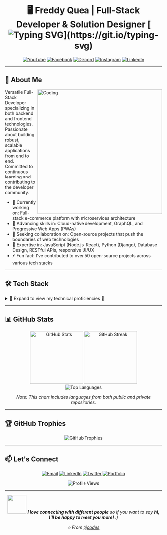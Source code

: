 <div align="center">
  
  # 🖥️ Freddy Quea | Full-Stack Developer & Solution Designer  [![Typing SVG](https://readme-typing-svg.herokuapp.com?font=Fira+Code&size=22&duration=3000&pause=1000&color=3498DB&center=true&vCenter=true&width=500&lines=Hello+World!;Welcome+to+my+profile!;Glad+you're+here!)](https://git.io/typing-svg)

  <a href="#"><img src="https://img.shields.io/badge/YouTube-FF0000?style=for-the-badge&logo=youtube&logoColor=white" alt="YouTube" /></a>
  <a href="#"><img src="https://img.shields.io/badge/Facebook-1877F2?style=for-the-badge&logo=facebook&logoColor=white" alt="Facebook" /></a>
  <a href="#"><img src="https://img.shields.io/badge/Discord-7289DA?style=for-the-badge&logo=discord&logoColor=white" alt="Discord" /></a>
  <a href="https://www.instagram.com/coders.qj/"><img src="https://img.shields.io/badge/Instagram-E4405F?style=for-the-badge&logo=instagram&logoColor=white" alt="Instagram" /></a>
  <a href="https://www.linkedin.com/in/freddy-quea/"><img src="https://img.shields.io/badge/LinkedIn-0077B5?style=for-the-badge&logo=linkedin&logoColor=white" alt="LinkedIn" /></a>
</div>

---

## 🚀 About Me

<img align="right" alt="Coding" width="400" src="https://media.giphy.com/media/qgQUggAC3Pfv687qPC/giphy.gif">

Versatile Full-Stack Developer specializing in both backend and frontend technologies. Passionate about building robust, scalable applications from end to end. Committed to continuous learning and contributing to the developer community.

- 🔭 Currently working on: Full-stack e-commerce platform with microservices architecture
- 🌱 Advancing skills in: Cloud-native development, GraphQL, and Progressive Web Apps (PWAs)
- 👯 Seeking collaboration on: Open-source projects that push the boundaries of web technologies
- 💬 Expertise in: JavaScript (Node.js, React), Python (Django), Database Design, RESTful APIs, responsive UI/UX
- ⚡ Fun fact: I've contributed to over 50 open-source projects across various tech stacks

---

## 🛠️ Tech Stack

<details>
<summary>🔽 Expand to view my technical proficiencies 🔽</summary>

### 💻 Languages
![Languages](https://skillicons.dev/icons?i=js,ts,python,java,kotlin,swift,php&theme=dark)

### 🎨 Frontend
![Frontend](https://skillicons.dev/icons?i=html,css,react,angular,vue,nextjs,sass,tailwind,bootstrap,jquery&theme=dark)

### 🖥️ Backend
![Backend](https://skillicons.dev/icons?i=nodejs,express,django,flask,laravel,spring,rails&theme=dark)

### 🗄️ Databases & DevOps
![Databases & DevOps](https://skillicons.dev/icons?i=postgres,mysql,mongodb,redis,git,docker,aws,firebase,vite,bash&theme=dark)

### 🛠️ Tools & Others
![Tools & Others](https://skillicons.dev/icons?i=vscode,figma,graphql,nginx,apache,postman&theme=dark)

### 🧠 Currently Exploring
![Exploring](https://skillicons.dev/icons?i=rust,go,kubernetes,dotnet,tensorflow&theme=dark)

</details>

---

## 📊 GitHub Stats

<div align="center">
  <img src="https://github-readme-stats.vercel.app/api?username=qjcodes&show_icons=true&theme=tokyonight" alt="GitHub Stats" height="170" />
  <img src="https://github-readme-streak-stats.herokuapp.com/?user=qjcodes&theme=tokyonight" alt="GitHub Streak" height="170" />
</div>

<div align="center">
  <img src="https://github-readme-stats.vercel.app/api/top-langs/?username=qjcodes&layout=compact&theme=tokyonight" alt="Top Languages" />
  <p><em>Note: This chart includes languages from both public and private repositories.</em></p>
</div>

---

## 🏆 GitHub Trophies

<p align="center">
  <img src="https://github-profile-trophy.vercel.app/?username=qjcodes&theme=nord&column=7&margin-w=15&margin-h=15" alt="GitHub Trophies" />
</p>

---

## 📫 Let's Connect

<p align="center">
  <a href="mailto:ruben.quea@tecsup.edu.pe"><img src="https://img.shields.io/badge/Email-D14836?style=for-the-badge&logo=gmail&logoColor=white" alt="Email"/></a>
  <a href="https://www.linkedin.com/in/freddy-quea/"><img src="https://img.shields.io/badge/LinkedIn-0077B5?style=for-the-badge&logo=linkedin&logoColor=white" alt="LinkedIn"/></a>
  <a href="#"><img src="https://img.shields.io/badge/Twitter-1DA1F2?style=for-the-badge&logo=twitter&logoColor=white" alt="Twitter"/></a>
  <a href="#"><img src="https://img.shields.io/badge/Portfolio-000000?style=for-the-badge&logo=About.me&logoColor=white" alt="Portfolio"/></a>
</p>

<div align="center">
  <img src="https://komarev.com/ghpvc/?username=qjcodes&color=blueviolet&style=flat-square&label=Profile+Views" alt="Profile Views" />
</div>

---

<div align="center">
  <img src="https://media.giphy.com/media/LnQjpWaON8nhr21vNW/giphy.gif" width="60"> <em><b>I love connecting with different people</b> so if you want to say <b>hi, I'll be happy to meet you more!</b> :)</em>
  
  <i>⭐️ From [qjcodes](https://github.com/qjcodes)</i>
</div>